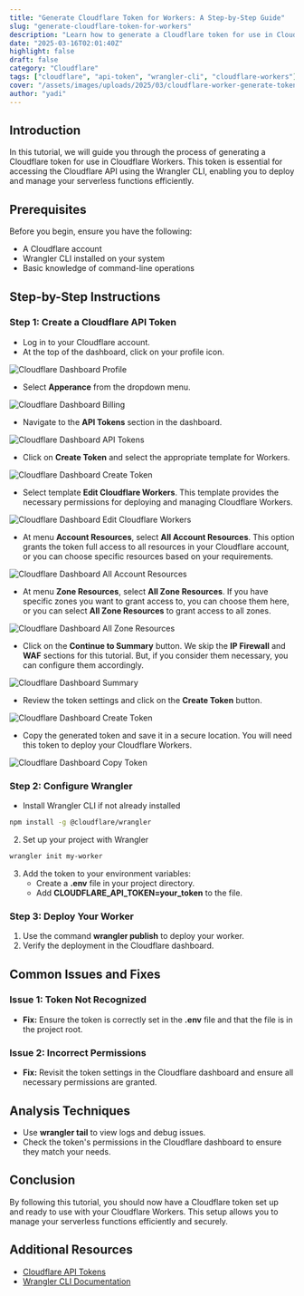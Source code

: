 ```yaml
---
title: "Generate Cloudflare Token for Workers: A Step-by-Step Guide"
slug: "generate-cloudflare-token-for-workers"
description: "Learn how to generate a Cloudflare token for use in Cloudflare Workers with Wrangler CLI."
date: "2025-03-16T02:01:40Z"
highlight: false
draft: false
category: "Cloudflare"
tags: ["cloudflare", "api-token", "wrangler-cli", "cloudflare-workers"]
cover: "/assets/images/uploads/2025/03/cloudflare-worker-generate-token.png"
author: "yadi"
---
```


## Introduction

In this tutorial, we will guide you through the process of generating a Cloudflare token for use in Cloudflare Workers. This token is essential for accessing the Cloudflare API using the Wrangler CLI, enabling you to deploy and manage your serverless functions efficiently.

## Prerequisites

Before you begin, ensure you have the following:

- A Cloudflare account
- Wrangler CLI installed on your system
- Basic knowledge of command-line operations

## Step-by-Step Instructions

### Step 1: Create a Cloudflare API Token

- Log in to your Cloudflare account.
- At the top of the dashboard, click on your profile icon.

![Cloudflare Dashboard Profile](/assets/images/uploads/2025/03/cloudflare-token/1.png)

- Select **Apperance** from the dropdown menu.

![Cloudflare Dashboard Billing](/assets/images/uploads/2025/03/cloudflare-token/2.png)

- Navigate to the **API Tokens** section in the dashboard.

![Cloudflare Dashboard API Tokens](/assets/images/uploads/2025/03/cloudflare-token/3.png)

- Click on **Create Token** and select the appropriate template for Workers.

![Cloudflare Dashboard Create Token](/assets/images/uploads/2025/03/cloudflare-token/4.png)

- Select template **Edit Cloudflare Workers**. This template provides the necessary permissions for deploying and managing Cloudflare Workers.

![Cloudflare Dashboard Edit Cloudflare Workers](/assets/images/uploads/2025/03/cloudflare-token/5.png)

- At menu **Account Resources**, select **All Account Resources**. This option grants the token full access to all resources in your Cloudflare account, or you can choose specific resources based on your requirements.

![Cloudflare Dashboard All Account Resources](/assets/images/uploads/2025/03/cloudflare-token/6.png)

- At menu **Zone Resources**, select **All Zone Resources**. If you have specific zones you want to grant access to, you can choose them here, or you can select **All Zone Resources** to grant access to all zones.

![Cloudflare Dashboard All Zone Resources](/assets/images/uploads/2025/03/cloudflare-token/7.png)

- Click on the **Continue to Summary** button. We skip the **IP Firewall** and **WAF** sections for this tutorial. But, if you consider them necessary, you can configure them accordingly.

![Cloudflare Dashboard Summary](/assets/images/uploads/2025/03/cloudflare-token/8.png)

- Review the token settings and click on the **Create Token** button.

![Cloudflare Dashboard Create Token](/assets/images/uploads/2025/03/cloudflare-token/9.png)

- Copy the generated token and save it in a secure location. You will need this token to deploy your Cloudflare Workers.

![Cloudflare Dashboard Copy Token](/assets/images/uploads/2025/03/cloudflare-token/10.png)

### Step 2: Configure Wrangler

- Install Wrangler CLI if not already installed

```bash
npm install -g @cloudflare/wrangler
```

2. Set up your project with Wrangler

```bash
wrangler init my-worker
```

3. Add the token to your environment variables:
   - Create a **.env** file in your project directory.
   - Add **CLOUDFLARE_API_TOKEN=your_token** to the file.

### Step 3: Deploy Your Worker

1. Use the command **wrangler publish** to deploy your worker.
2. Verify the deployment in the Cloudflare dashboard.

## Common Issues and Fixes

### Issue 1: Token Not Recognized

- **Fix:** Ensure the token is correctly set in the **.env** file and that the file is in the project root.

### Issue 2: Incorrect Permissions

- **Fix:** Revisit the token settings in the Cloudflare dashboard and ensure all necessary permissions are granted.

## Analysis Techniques

- Use **wrangler tail** to view logs and debug issues.
- Check the token's permissions in the Cloudflare dashboard to ensure they match your needs.

## Conclusion

By following this tutorial, you should now have a Cloudflare token set up and ready to use with your Cloudflare Workers. This setup allows you to manage your serverless functions efficiently and securely.

## Additional Resources

- [Cloudflare API Tokens](https://developers.cloudflare.com/fundamentals/api/get-started/create-token/)
- [Wrangler CLI Documentation](https://developers.cloudflare.com/workers/wrangler/)
